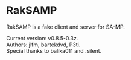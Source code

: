 RakSAMP
=======
RakSAMP is a fake client and server for SA-MP.  
  
Current version: v0.8.5-0.3z.  
Authors: jlfm, bartekdvd, P3ti.  
Special thanks to balika011 and .silent.  
